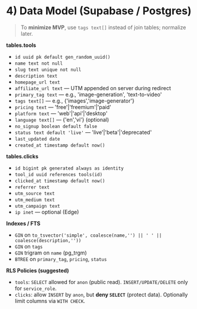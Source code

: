 # 4) Data Model (Supabase / Postgres)
> To **minimize MVP**, use `tags text[]` instead of join tables; normalize later.

**tables.tools**
- `id uuid pk default gen_random_uuid()`
- `name text not null`
- `slug text unique not null`
- `description text`
- `homepage_url text`
- `affiliate_url text`  — UTM appended on server during redirect
- `primary_tag text`    — e.g., 'image-generation', 'text-to-video'
- `tags text[]`         — e.g., {'images','image-generator'}
- `pricing text`        — 'free'|'freemium'|'paid'
- `platform text`       — 'web'|'api'|'desktop'
- `language text[]`     — {'en','vi'} (optional)
- `no_signup boolean default false`
- `status text default 'live'` — 'live'|'beta'|'deprecated'
- `last_updated date`
- `created_at timestamp default now()`

**tables.clicks**
- `id bigint pk generated always as identity`
- `tool_id uuid references tools(id)`
- `clicked_at timestamp default now()`
- `referrer text`
- `utm_source text`
- `utm_medium text`
- `utm_campaign text`
- `ip inet`            — optional (Edge)

**Indexes / FTS**
- `GIN` on `to_tsvector('simple', coalesce(name,'') || ' ' || coalesce(description,''))`
- `GIN` on `tags`
- `GIN` trigram on `name` (pg_trgm)
- `BTREE` on `primary_tag`, `pricing`, `status`

**RLS Policies (suggested)**
- `tools`: `SELECT` allowed for `anon` (public read). `INSERT/UPDATE/DELETE` only for `service_role`.
- `clicks`: allow `INSERT` by `anon`, but **deny `SELECT`** (protect data). Optionally limit columns via `WITH CHECK`.
